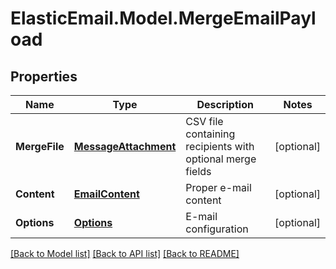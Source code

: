 # ElasticEmail.Model.MergeEmailPayload
## Properties

Name | Type | Description | Notes
------------ | ------------- | ------------- | -------------
**MergeFile** | [**MessageAttachment**](MessageAttachment.md) | CSV file containing recipients with optional merge fields | [optional] 
**Content** | [**EmailContent**](EmailContent.md) | Proper e-mail content | [optional] 
**Options** | [**Options**](Options.md) | E-mail configuration | [optional] 

[[Back to Model list]](../README.md#documentation-for-models) [[Back to API list]](../README.md#documentation-for-api-endpoints) [[Back to README]](../README.md)

